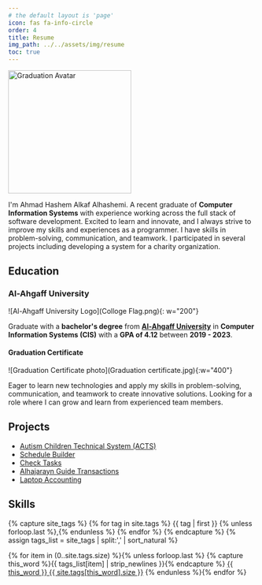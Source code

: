 ```yaml
---
# the default layout is 'page'
icon: fas fa-info-circle
order: 4
title: Resume
img_path: ../../assets/img/resume
toc: true
---
```


<div class="d-flex justify-content-center mb-2">
    <img class="border border-success rounded-circle overflow-hidden" width="250px" src="University personal photo 6x6 (HD).jpg" alt="Graduation Avatar" />
</div>

I'm Ahmad Hashem Alkaf Alhashemi. A recent graduate of **Computer Information Systems** with experience working across the full stack of software development. Excited to learn and innovate, and I always strive to improve my skills and experiences as a programmer. I have skills in problem-solving, communication, and teamwork. I participated in several projects including developing a system for a charity organization.

## Education

### Al-Ahgaff University

![Al-Ahgaff University Logo](Colloge Flag.png){: w="200"}

Graduate with a **bachelor's degree** from [**Al-Ahgaff University**](http://ahgaff.edu) in **Computer Information Systems (CIS)** with a **GPA of 4.12** between **2019 - 2023**.

#### Graduation Certificate
![Graduation Certificate photo](Graduation certificate.jpg){:w="400"}

Eager to learn new technologies and apply my skills in problem-solving,
communication, and teamwork to create innovative solutions. Looking for a role where I can grow and learn from experienced team members.

## Projects

- [Autism Children Technical System (ACTS)](/posts/ACTS)
- [Schedule Builder](/posts/Schedule-Builder)
- [Check Tasks](/posts/Check-Tasks)
- [Alhajarayn Guide Transactions](/posts/Alhajarayn-Guide-Transactions)
- [Laptop Accounting](/posts/Laptop-Accounting)

## Skills

{% capture site_tags %}
{% for tag in site.tags %}
{{ tag | first }}
{% unless forloop.last %},{% endunless %}
{% endfor %}
{% endcapture %}
{% assign tags_list = site_tags | split:',' | sort_natural %}

<div>
{% for item in (0..site.tags.size) %}{% unless forloop.last %}
{% capture this_word %}{{ tags_list[item] | strip_newlines }}{% endcapture %}
<a href="/tags/{{ this_word | replace: ' ', '-' | replace: '.', '-' | replace: '#', '' }}" class="tag" data-bs-toggle="tooltip" data-bs-placement="top" data-bs-original-title="Used in {{site.tags[this_word].size }} Projects"><span class="tag-name">{{ this_word }}</span>&nbsp;<span class="count">{{ site.tags[this_word].size }}</span></a>
{% endunless %}{% endfor %}
</div>


